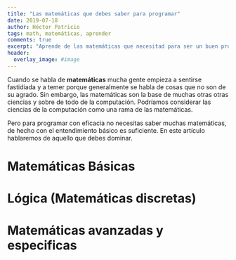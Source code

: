 ```yaml
---
title: "Las matemáticas que debes saber para programar"
date: 2019-07-18
author: Héctor Patricio
tags: math, matemáticas, aprender
comments: true
excerpt: "Aprende de las matemáticas que necesitad para ser un buen programador."
header:
  overlay_image: #image
---
```


Cuando se habla de **matemáticas** mucha gente empieza a sentirse fastidiada y a temer porque generalmente se habla de cosas que no son de su agrado. Sin embargo, las matemáticas son la base de muchas otras otras ciencias y sobre de todo de la computación. Podríamos considerar las ciencias de la computación como una rama de las matemáticas.

Pero para programar con eficacia no necesitas saber muchas matemáticas, de hecho con el entendimiento básico es suficiente. En este artículo hablaremos de aquello que debes dominar.

# Matemáticas Básicas

# Lógica (Matemáticas discretas)

# Matemáticas avanzadas y especificas